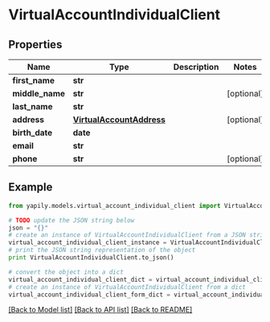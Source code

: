 # VirtualAccountIndividualClient


## Properties

Name | Type | Description | Notes
------------ | ------------- | ------------- | -------------
**first_name** | **str** |  | 
**middle_name** | **str** |  | [optional] 
**last_name** | **str** |  | 
**address** | [**VirtualAccountAddress**](VirtualAccountAddress.md) |  | [optional] 
**birth_date** | **date** |  | 
**email** | **str** |  | 
**phone** | **str** |  | [optional] 

## Example

```python
from yapily.models.virtual_account_individual_client import VirtualAccountIndividualClient

# TODO update the JSON string below
json = "{}"
# create an instance of VirtualAccountIndividualClient from a JSON string
virtual_account_individual_client_instance = VirtualAccountIndividualClient.from_json(json)
# print the JSON string representation of the object
print VirtualAccountIndividualClient.to_json()

# convert the object into a dict
virtual_account_individual_client_dict = virtual_account_individual_client_instance.to_dict()
# create an instance of VirtualAccountIndividualClient from a dict
virtual_account_individual_client_form_dict = virtual_account_individual_client.from_dict(virtual_account_individual_client_dict)
```
[[Back to Model list]](../README.md#documentation-for-models) [[Back to API list]](../README.md#documentation-for-api-endpoints) [[Back to README]](../README.md)


